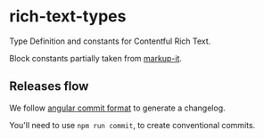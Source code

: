 # rich-text-types

Type Definition and constants for Contentful Rich Text.

Block constants partially taken from [markup-it](https://github.com/GitbookIO/markup-it).

## Releases flow

We follow [angular commit format](https://gist.github.com/stephenparish/9941e89d80e2bc58a153#allowed-type) to generate a changelog.

You'll need to use `npm run commit`, to create conventional commits.
